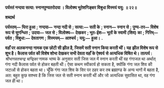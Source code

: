 **पर्यस्तं नन्दया सत्या: स्नानपुण्यतरोदया ।** **विलोक्य भूतेशगिङ्क्षर विबुधा विस्मयं ययु: ॥ २२॥** 

**शब्दार्थ** 

**पर्यस्तम्—** **घिरा हुआ** **; नन्दया—** **नन्दा नदी से** **; सत्या:—** **सती के** **; स्नान—** **स्नान से** **; पुण्य-तर—** **विशेष रूप से सुगन्धित** **;** **उदया—** **जल से** **; विलोक्य—** **देखकर** **; भूत-ईश—** **भूतों के स्वामी (शिव) का** **; गिरिम्—** **पर्वत** **; विबुधा:—** **देवतागण** **;** **विस्मयम्—** **आश्चर्य** **; ययु:—** **हुआ।** **.** 

**वहाँ पर अलकनन्दा नामक एक छोटी सी झील है, जिसमें सती स्नान किया करती थीं। यह** **झील विशेष रूप से शुभ है। कैलास पर्वत की विशेष शोभा देखकर सभी देवता वहाँ के ऐश्वर्य** **से अत्यधिक विषित थे।** **तात्पर्य :** *श्रीभागवतचन्द्र चन्द्रिका* नामक भाष्य के अनुसार सती जिस जल में स्नान करती थीं वह गंगाजल था अर्थात् गंगा नदी कैलास पर्वत से होकर बहती थी। ऐसा कथन स्वीकार्य हो सकता है, क्योंकि गंगा जल शिव की जटाओं से होकर बहता था। चूँकि गंगा जल शिव के सिर पर ठहर कर तब ब्रह्माण्ड के अन्य भागों में बहता है, अत: बहुत कुछ सश्भव है कि जिस जल से सती स्नान करती थीं और जो अत्यधिक सुवासित था, वह गंगा जल ही था।  